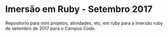 # Imersão em Ruby - Setembro 2017

Repositorio para mini projetos, atividades, etc, em ruby para a imersão ruby de
setembro de 2017 para o Campus Code.
